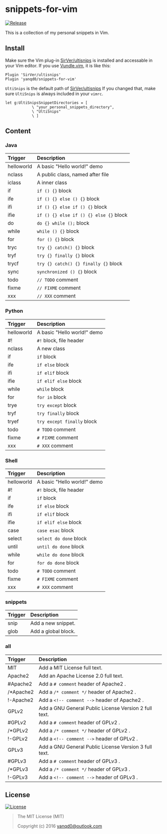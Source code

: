 # snippets-for-vim

[![Release](https://img.shields.io/github/release/yanqd0/vimfiles.svg)][Releases]

This is a collection of my personal snippets in Vim.

## Install

Make sure the Vim plug-in [SirVer/ultisnips][ultisnips] is installed and accessable in your Vim editor.
If you use [Vundle.vim][Vundle.vim], it is like this:

```vim
Plugin 'SirVer/ultisnips'
Plugin 'yanqd0/snippets-for-vim'
```

`UltiSnips` is the default path of [SirVer/ultisnips][ultisnips] If you changed that, make sure `UltiSnips` is always included in your `vimrc`.

```vim
let g:UltiSnipsSnippetDirectories = [
            \ "your_personal_snippets_directory",
            \ "UltiSnips"
            \ ]
```

## Content

### Java

| Trigger    | Description                            |
| :------    | :----------                            |
| helloworld | A basic "Hello world!" demo            |
| nclass     | A public class, named after file       |
| iclass     | A inner class                          |
| if         | `if () {}` block                       |
| ife        | `if () {} else () {}` block            |
| ifi        | `if () {} else if () {}` block         |
| ifie       | `if () {} else if () {} else {}` block |
| do         | `do {} while ();` block                |
| while      | `while () {}` block                    |
| for        | `for () {}` block                      |
| tryc       | `try {} catch() {}` block              |
| tryf       | `try {} finally {}` block              |
| trycf      | `try {} catch() {} finally {}` block   |
| sync       | `synchronized () {}` block             |
| todo       | `// TODO` comment                      |
| fixme      | `// FIXME` comment                     |
| xxx        | `// XXX` comment                       |

### Python

| Trigger    | Description                 |
| :------    | :----------                 |
| helloworld | A basic "Hello world!" demo |
| #!         | `#!` block, file header     |
| nclass     | A new class                 |
| if         | `if` block                  |
| ife        | `if else` block             |
| ifi        | `if elif` block             |
| ifie       | `if elif else` block        |
| while      | `while` block               |
| for        | `for in` block              |
| trye       | `try except` block          |
| tryf       | `try finally` block         |
| tryef      | `try except finally` block  |
| todo       | `# TODO` comment            |
| fixme      | `# FIXME` comment           |
| xxx        | `# XXX` comment             |

### Shell

| Trigger    | Description                 |
| :------    | :----------                 |
| helloworld | A basic "Hello world!" demo |
| #!         | `#!` block, file header     |
| if         | `if` block                  |
| ife        | `if else` block             |
| ifi        | `if elif` block             |
| ifie       | `if elif else` block        |
| case       | `case esac` block           |
| select     | `select do done` block      |
| until      | `until do done` block       |
| while      | `while do done` block       |
| for        | `for do done` block         |
| todo       | `# TODO` comment            |
| fixme      | `# FIXME` comment           |
| xxx        | `# XXX` comment             |

### snippets

| Trigger | Description         |
| :------ | :----------         |
| snip    | Add a new snippet.  |
| glob    | Add a global block. |

### all

| Trigger   | Description                                           |
| :------   | :----------                                           |
| MIT       | Add a MIT License full text.                          |
| Apache2   | Add an Apache License 2.0 full text.                  |
| #Apache2  | Add a `# comment` header of Apache2 .                 |
| /*Apache2 | Add a `/* comment */` header of Apache2 .             |
| !-Apache2 | Add a `<!-- comment -->` header of Apache2 .          |
| GPLv2     | Add a GNU General Public License Version 2 full text. |
| #GPLv2    | Add a `# comment` header of GPLv2 .                   |
| /*GPLv2   | Add a `/* comment */` header of GPLv2 .               |
| !-GPLv2   | Add a `<!-- comment -->` header of GPLv2 .            |
| GPLv3     | Add a GNU General Public License Version 3 full text. |
| #GPLv3    | Add a `# comment` header of GPLv3 .                   |
| /*GPLv3   | Add a `/* comment */` header of GPLv3 .               |
| !-GPLv3   | Add a `<!-- comment -->` header of GPLv3 .            |

## License

[![License](https://img.shields.io/github/license/yanqd0/snippets-for-vim.svg)](LICENSE)

> The MIT License (MIT)
>
> Copyright (c) 2016 yanqd0@outlook.com

[Releases]:https://github.com/yanqd0/snippets-for-vim/releases/latest
[ultisnips]:https://github.com/SirVer/ultisnips
[Vundle.vim]: https://github.com/VundleVim/Vundle.vim
